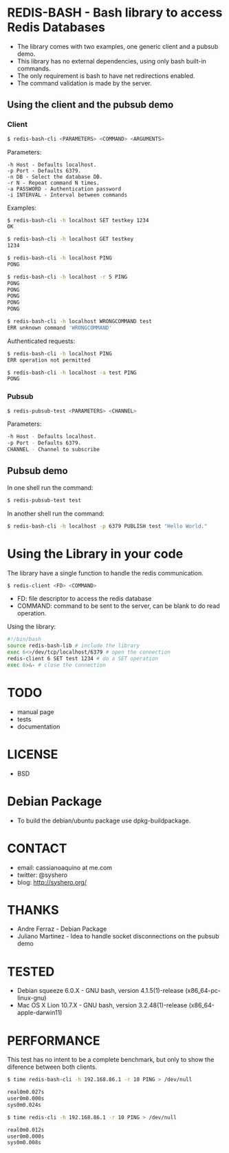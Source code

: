 # REDIS-BASH - Bash library to access Redis Databases
* The library comes with two examples, one generic client and a pubsub demo.
* This library has no external dependencies, using only bash built-in commands.
* The only requirement is bash to have net redirections enabled.
* The command validation is made by the server.

## Using the client and the pubsub demo

### Client
```bash
$ redis-bash-cli <PARAMETERS> <COMMAND> <ARGUMENTS>
```

Parameters:

```
-h Host - Defaults localhost.
-p Port - Defaults 6379.
-n DB - Select the database DB.
-r N - Repeat command N times.
-a PASSWORD - Authentication password
-i INTERVAL - Interval between commands
```
	
Examples:

```bash
$ redis-bash-cli -h localhost SET testkey 1234
OK

$ redis-bash-cli -h localhost GET testkey
1234

$ redis-bash-cli -h localhost PING
PONG

$ redis-bash-cli -h localhost -r 5 PING
PONG
PONG
PONG
PONG
PONG

$ redis-bash-cli -h localhost WRONGCOMMAND test
ERR unknown command 'WRONGCOMMAND'
```

Authenticated requests:

```bash
$ redis-bash-cli -h localhost PING
ERR operation not permitted

$ redis-bash-cli -h localhost -a test PING
PONG
```

### Pubsub

```bash
$ redis-pubsub-test <PARAMETERS> <CHANNEL>
```
	
Parameters:

```bash
-h Host - Defaults localhost.
-p Port - Defaults 6379.
CHANNEL - Channel to subscribe
```
		
## Pubsub demo
In one shell run the command:

```bash
$ redis-pubsub-test test
```

In another shell run the command:

```bash
$ redis-bash-cli -h localhost -p 6379 PUBLISH test "Hello World."
```
	
# Using the Library in your code
The library have a single function to handle the redis communication.

```bash
$ redis-client <FD> <COMMAND>
```

* FD: file descriptor to access the redis database
* COMMAND: command to be sent to the server, can be blank to do read operation.

Using the library:

```bash
#!/bin/bash
source redis-bash-lib # include the library
exec 6<>/dev/tcp/localhost/6379 # open the connection
redis-client 6 SET test 1234 # do a SET operation
exec 6>&- # close the connection
```

# TODO
* manual page
* tests
* documentation

# LICENSE
* BSD

# Debian Package
* To build the debian/ubuntu package use dpkg-buildpackage.

# CONTACT
* email: cassianoaquino at me.com
* twitter: @syshero
* blog: http://syshero.org/

# THANKS
* Andre Ferraz - Debian Package
* Juliano Martinez - Idea to handle socket disconnections on the pubsub demo

# TESTED
* Debian squeeze 6.0.X - GNU bash, version 4.1.5(1)-release (x86_64-pc-linux-gnu) 
* Mac OS X Lion 10.7.X - GNU bash, version 3.2.48(1)-release (x86_64-apple-darwin11)

# PERFORMANCE

This test has no intent to be a complete benchmark, but only to show the diference between both clients.


```bash
$ time redis-bash-cli -h 192.168.86.1 -r 10 PING > /dev/null

real0m0.027s
user0m0.000s
sys0m0.024s

$ time redis-cli -h 192.168.86.1 -r 10 PING > /dev/null

real0m0.012s
user0m0.000s
sys0m0.008s
```
